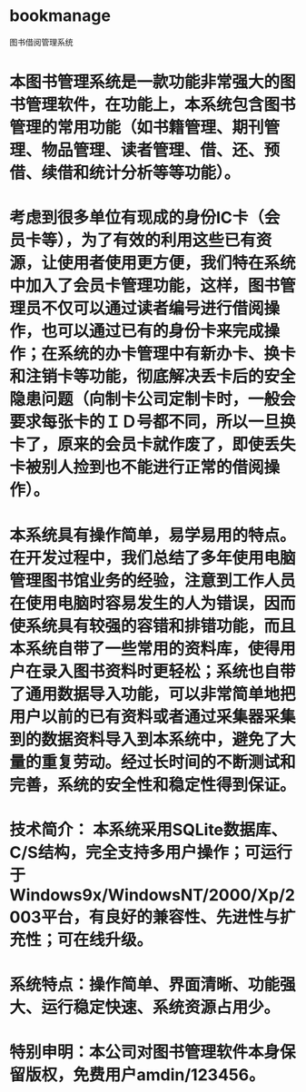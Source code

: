 # bookmanage
图书借阅管理系统
# 本图书管理系统是一款功能非常强大的图书管理软件，在功能上，本系统包含图书管理的常用功能（如书籍管理、期刊管理、物品管理、读者管理、借、还、预借、续借和统计分析等等功能）。
# 考虑到很多单位有现成的身份IC卡（会员卡等），为了有效的利用这些已有资源，让使用者使用更方便，我们特在系统中加入了会员卡管理功能，这样，图书管理员不仅可以通过读者编号进行借阅操作，也可以通过已有的身份卡来完成操作；在系统的办卡管理中有新办卡、换卡和注销卡等功能，彻底解决丢卡后的安全隐患问题（向制卡公司定制卡时，一般会要求每张卡的ＩＤ号都不同，所以一旦换卡了，原来的会员卡就作废了，即使丢失卡被别人捡到也不能进行正常的借阅操作）。
# 本系统具有操作简单，易学易用的特点。在开发过程中，我们总结了多年使用电脑管理图书馆业务的经验，注意到工作人员在使用电脑时容易发生的人为错误，因而使系统具有较强的容错和排错功能，而且本系统自带了一些常用的资料库，使得用户在录入图书资料时更轻松；系统也自带了通用数据导入功能，可以非常简单地把用户以前的已有资料或者通过采集器采集到的数据资料导入到本系统中，避免了大量的重复劳动。经过长时间的不断测试和完善，系统的安全性和稳定性得到保证。
# 技术简介： 本系统采用SQLite数据库、C/S结构，完全支持多用户操作；可运行于 Windows9x/WindowsNT/2000/Xp/2003平台，有良好的兼容性、先进性与扩充性；可在线升级。
# 系统特点：操作简单、界面清晰、功能强大、运行稳定快速、系统资源占用少。
# 特别申明：本公司对图书管理软件本身保留版权，免费用户amdin/123456。

